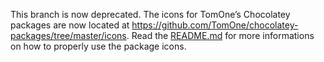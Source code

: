 This branch is now deprecated. The icons for TomOne’s Chocolatey packages are now located at https://github.com/TomOne/chocolatey-packages/tree/master/icons. Read the [README.md](https://github.com/TomOne/chocolatey-packages/blob/master/README.md) for more informations on how to properly use the package icons.
